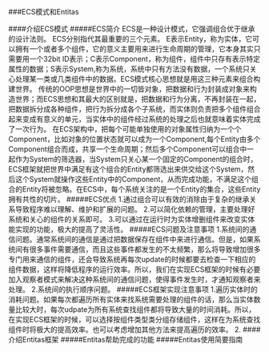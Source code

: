 ###ECS模式和Entitas

####介绍ECS模式
#####ECS简介 
    ECS是一种设计模式，它强调组合优于继承的设计法则。
    ECS分别指代其最重要的三个元素。
    E表示Entity，称为实体，它可以拥有一个或者多个组件，它的意义主要用来进行生命周期的管理，它本身其实只需要用一个32bit ID表示；C表示Component，称为组件，组件中只存有表示特定属性的数据；S表示System,称为系统，系统中只有方法没有数据，一个系统只关心处理某一类或几类组件中的数据。ECS模式核心思想就是用这三种元素来组合构建世界。
    传统的OOP思想是世界中的一切皆对象，把数据和行为封装成对象来构造世界；而ECS思想和其最大的区别就是，把数据和行为分离，不再封装在一起，把数据拆分成各种组件，把行为拆分成各个子系统，而实体则负责把多个组件组合起来变成有意义的单元，当实体中的组件经过系统的处理之后也就意味着实体完成了一次行为。
    在ECS架构中，把每个可能单独使用的对象属性归纳为一个个Component，比如对象的位置状态就可以成为一个Component,每个Entity由多个Component组合而成，共享一个生命周期；然后多个Component可以组合中一起作为System的筛选器，当System只关心某一个固定的Component的组合时，ECS框架就把世界中满足有这个组合的Entity都筛选出来供交给这个System，然后这个System就操作这些Entity中的Component，从而完成功能，不满足这个组合的Entity将被忽略。在ECS中，每个系统关注的是一个Entity的集合，这些Entity拥有共性的切片。
#####ECS优点
    1.通过组合可以有效的消除由于复杂的继承关系导致程序难以理解、维护和扩展的问题。
    2.可以简化依赖的管理，主要处理好系统和关心的组件的关系即可。
    3.可以通过在运行时为实体增删组件来改变实体能实现的功能，极大的提高了灵活性。
#####ECS问题及注意事项
    1.系统间的通信问题。通常系统间的通信是通过把数据保存在组件中来进行通信。但是，如果系统间有很多事件需要通信，而且这些事件都发生的不太频繁，那么将导致增加很多专门用来通信的组件，还会导致系统再每次update的时候都要去检查一下相应的组件数据，这样将降低程序的运行效率。所以，我们在实现ECS框架的时候有必要加入观察者模式来解决这种系统间的通信问题，使得事件发生时，才通知观察者来处理。
    2.系统间的执行顺序问题。
#####ECS框架实现注意事项
    1.遍历实体时的消耗问题。如果每次都遍历所有实体来找系统需要处理的组件的话，那么当实体数量比较大时，每次udpate为所有系统查找组件都将导致大量的时间消耗。所以，在实现ECS框架的时候，可以选择按组件类型类分组存储组件，这样在为系统查找组件时将极大的提高效率。也可以考虑增加其他方法来提高遍历的效率。
    2.
####介绍Entitas框架
#####Entitas帮助完成的功能
#####Entitas使用简要指南